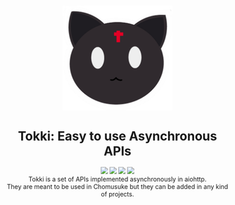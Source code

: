 <div align="center">
<img src="https://raw.githubusercontent.com/ChomusukeBot/Tokki/master/logo.png" width="250" />
<h1>Tokki: Easy to use Asynchronous APIs</h1>
<a href="https://travis-ci.com/ChomusukeBot/Tokki"><img src="https://img.shields.io/travis/com/ChomusukeBot/Tokki.svg?label=travis"></a>
<a href="https://coveralls.io/github/ChomusukeBot/Tokki?branch=master"><img src="https://coveralls.io/repos/github/ChomusukeBot/Tokki/badge.svg?branch=master"></a>
<a href="https://tokki.readthedocs.io/en/master/?badge=master"><img src="https://readthedocs.org/projects/tokki/badge/?version=master"></a>
<a href="https://dependabot.com"><img src="https://api.dependabot.com/badges/status?host=github&repo=ChomusukeBot/Tokki"></a>
<br>
Tokki is a set of APIs implemented asynchronously in aiohttp.<br>They are meant to be used in Chomusuke but they can be added in any kind of projects.
<br><br>
<!-- <img src="https://raw.githubusercontent.com/ChomusukeBot/Tokki/master/preview.png"/> -->
</div>
